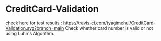 # CreditCard-Validation
check here for test results : https://travis-ci.com/tyagimehul/CreditCard-Validation.svg?branch=main
Check whether card number is valid or not using Luhn's Algorithm.
